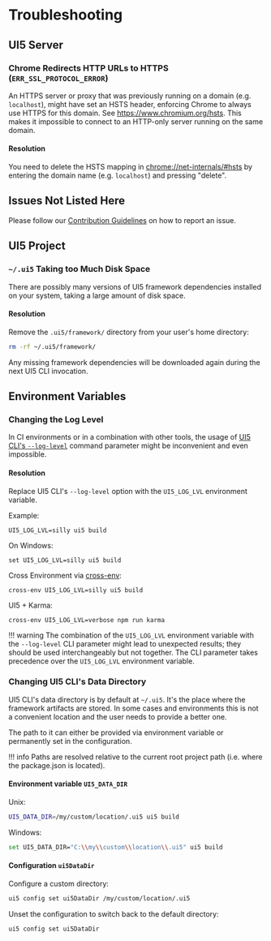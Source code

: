 # Troubleshooting
## UI5 Server
### Chrome Redirects HTTP URLs to HTTPS (`ERR_SSL_PROTOCOL_ERROR`)
An HTTPS server or proxy that was previously running on a domain (e.g. `localhost`), might have set an HSTS header, enforcing Chrome to always use HTTPS for this domain. See https://www.chromium.org/hsts. This makes it impossible to connect to an HTTP-only server running on the same domain.

#### Resolution
You need to delete the HSTS mapping in [chrome://net-internals/#hsts](chrome://net-internals/#hsts) by entering the domain name (e.g. `localhost`) and pressing "delete".

## Issues Not Listed Here
Please follow our [Contribution Guidelines](https://github.com/UI5/cli/blob/main/CONTRIBUTING.md#report-an-issue) on how to report an issue.

## UI5 Project
### `~/.ui5` Taking too Much Disk Space

There are possibly many versions of UI5 framework dependencies installed on your system, taking a large amount of disk space.

#### Resolution

Remove the `.ui5/framework/` directory from your user's home directory:

```sh
rm -rf ~/.ui5/framework/
```

Any missing framework dependencies will be downloaded again during the next UI5 CLI invocation.

## Environment Variables
### Changing the Log Level

In CI environments or in a combination with other tools, the usage of [UI5 CLI's `--log-level`](https://ui5.github.io/cli/v5/pages/CLI/#common-options) command parameter might be inconvenient and even impossible.

#### Resolution

Replace UI5 CLI's `--log-level` option with the `UI5_LOG_LVL` environment variable.

Example:

`UI5_LOG_LVL=silly ui5 build`

On Windows:

`set UI5_LOG_LVL=silly ui5 build`

Cross Environment via [cross-env](https://www.npmjs.com/package/cross-env):

`cross-env UI5_LOG_LVL=silly ui5 build`

UI5 + Karma:

`cross-env UI5_LOG_LVL=verbose npm run karma`


!!! warning
    The combination of the `UI5_LOG_LVL` environment variable with the `--log-level` CLI parameter might lead to unexpected results; they should be used interchangeably but not together. The CLI parameter takes precedence over the `UI5_LOG_LVL` environment variable.

### Changing UI5 CLI's Data Directory

UI5 CLI's data directory is by default at `~/.ui5`. It's the place where the framework artifacts are stored.
In some cases and environments this is not a convenient location and the user needs to provide a better one.

The path to it can either be provided via environment variable or permanently set in the configuration.

!!! info
    Paths are resolved relative to the current root project path (i.e. where the package.json is located).

#### Environment variable  `UI5_DATA_DIR`

Unix:
```sh
UI5_DATA_DIR=/my/custom/location/.ui5 ui5 build
```

Windows:
```sh
set UI5_DATA_DIR="C:\\my\\custom\\location\\.ui5" ui5 build
```

#### Configuration `ui5DataDir`

Configure a custom directory:
```sh
ui5 config set ui5DataDir /my/custom/location/.ui5
```

Unset the configuration to switch back to the default directory:
```sh
ui5 config set ui5DataDir
```
